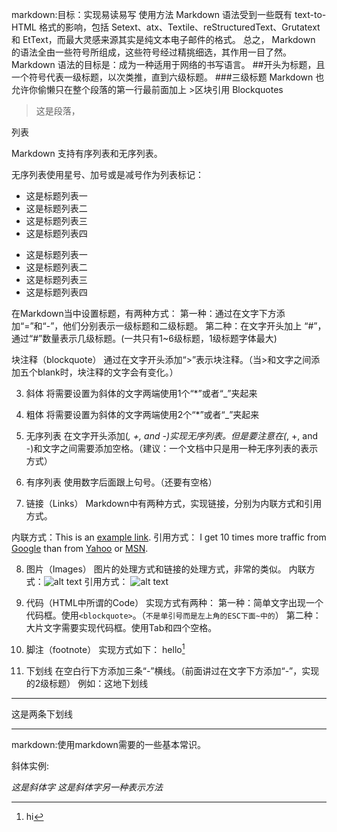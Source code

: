 markdown:目标：实现易读易写
   使用方法
 Markdown 语法受到一些既有 text-to-HTML 格式的影响，包括 Setext、atx、Textile、reStructuredText、Grutatext 和 EtText，而最大灵感来源其实是纯文本电子邮件的格式。
  总之， Markdown 的语法全由一些符号所组成，这些符号经过精挑细选，其作用一目了然。
 Markdown 语法的目标是：成为一种适用于网络的书写语言。
 ##开头为标题，且一个符号代表一级标题，以次类推，直到六级标题。
 ###三级标题
 Markdown 也允许你偷懒只在整个段落的第一行最前面加上 >区块引用 Blockquotes
>这是段落， 

列表

Markdown 支持有序列表和无序列表。

无序列表使用星号、加号或是减号作为列表标记：

- 这是标题列表一
- 这是标题列表二
- 这是标题列表三
- 这是标题列表四

* 这是标题列表一
* 这是标题列表二
* 这是标题列表三
* 这是标题列表四

在Markdown当中设置标题，有两种方式：
第一种：通过在文字下方添加“=”和“-”，他们分别表示一级标题和二级标题。
第二种：在文字开头加上 “#”，通过“#”数量表示几级标题。(一共只有1~6级标题，1级标题字体最大)

块注释（blockquote）
通过在文字开头添加“>”表示块注释。（当>和文字之间添加五个blank时，块注释的文字会有变化。）

3. 斜体
  将需要设置为斜体的文字两端使用1个“*”或者“_”夹起来

4. 粗体
  将需要设置为斜体的文字两端使用2个“*”或者“_”夹起来

5. 无序列表
  在文字开头添加(*, +, and -)实现无序列表。但是要注意在(*, +, and -)和文字之间需要添加空格。（建议：一个文档中只是用一种无序列表的表示方式）

6. 有序列表
  使用数字后面跟上句号。（还要有空格）

7. 链接（Links）
  Markdown中有两种方式，实现链接，分别为内联方式和引用方式。

内联方式：This is an [example link](http://example.com/).
引用方式：
I get 10 times more traffic from [Google][1] than from [Yahoo][2] or [MSN][3].  

[1]: http://google.com/        "Google"
[2]: http://search.yahoo.com/  "Yahoo Search"
[3]: http://search.msn.com/    "MSN Search"

 

8. 图片（Images）
  图片的处理方式和链接的处理方式，非常的类似。
  内联方式：![alt text](/path/to/img.jpg "Title")
  引用方式：
  ![alt text][id]

[id]: /path/to/img.jpg "Title"

9. 代码（HTML中所谓的Code）
  实现方式有两种：
  第一种：简单文字出现一个代码框。使用`<blockquote>`。（`不是单引号而是左上角的ESC下面~中的`）
  第二种：大片文字需要实现代码框。使用Tab和四个空格。

10. 脚注（footnote）
  实现方式如下：
  hello[^hello]


[^hello]: hi

11. 下划线
   在空白行下方添加三条“-”横线。（前面讲过在文字下方添加“-”，实现的2级标题）
   例如：这地下划线
---
这是两条下划线

---

markdown:使用markdown需要的一些基本常识。

斜体实例:

*这是斜体字*    _这是斜体字另一种表示方法_







